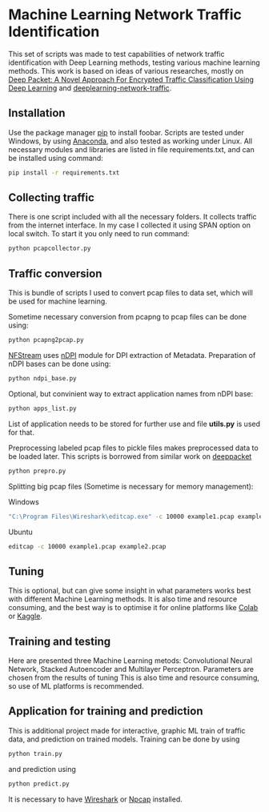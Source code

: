 # Machine Learning Network Traffic Identification
This set of scripts was made to test capabilities of network traffic identification with Deep Learning methods, testing various machine learning methods.
This work is based on ideas of various researches, mostly on [Deep Packet: A Novel Approach For Encrypted Traffic Classification Using Deep Learning](https://www.google.com/url?sa=t&rct=j&q=&esrc=s&source=web&cd=&cad=rja&uact=8&ved=2ahUKEwiolILc3dn5AhWmiv0HHcG8AvsQFnoECAkQAQ&url=https%3A%2F%2Farxiv.org%2Fabs%2F1709.02656&usg=AOvVaw3owgSbASsCWuOK25zcpmFm) and [deeplearning-network-traffic](https://github.com/akshitvjain/deeplearning-network-traffic).

## Installation

Use the package manager [pip](https://pip.pypa.io/en/stable/) to install foobar.
Scripts are tested under Windows, by using [Anaconda](https://www.anaconda.com/), and also tested as working under Linux.
All necessary modules and libraries are listed in file requirements.txt, and can be installed using command:
```bash
pip install -r requirements.txt
```

## Collecting traffic

There is one script included with all the necessary folders. It collects traffic from the internet interface. In my case I collected it using SPAN option on local switch.
To start it you only need to run command:
```bash
python pcapcollector.py
```

## Traffic conversion

This is bundle of scripts I used to convert pcap files to data set, which will be used for machine learning.

Sometime necessary conversion from pcapng to pcap files can be done using:
```bash
python pcapng2pcap.py
```

[NFStream](https://www.nfstream.org/) uses [nDPI](https://www.ntop.org/products/deep-packet-inspection/ndpi/) module for DPI extraction of Metadata. 
Preparation of nDPI bases can be done using:
```bash
python ndpi_base.py
```

Optional, but convinient way to extract application names from nDPI base:
```bash
python apps_list.py
```

List of application needs to be stored for further use and file **utils.py** is used for that.

Preprocessing labeled pcap files to pickle files makes preprocessed data to be loaded later. This scripts is borrowed from similar work on [deeppacket](https://github.com/KimythAnly/deeppacket)
```bash
python prepro.py
```

Splitting big pcap files (Sometime is necessary for memory management):

Windows
```bash
"C:\Program Files\Wireshark\editcap.exe" -c 10000 example1.pcap example2.pcap
```
Ubuntu
```bash
editcap -c 10000 example1.pcap example2.pcap
```

## Tuning

This is optional, but can give some insight in what parameters works best with different Machine Learning methods.
It is also time and resource consuming, and the best way is to optimise it for online platforms like [Colab](https://colab.research.google.com/) or [Kaggle](https://www.kaggle.com/).

## Training and testing

Here are presented three Machine Learning metods: Convolutional Neural Network, Stacked Autoencoder and Multilayer Perceptron. Parameters are chosen from the results of tuning
This is also time and resource consuming, so use of ML platforms is recommended.

## Application for training and prediction

This is additional project made for interactive, graphic ML train of traffic data, and prediction on trained models.
Training can be done by using 
```bash
python train.py
```
and prediction using
```bash
python predict.py
```
It is necessary to have [Wireshark](https://www.wireshark.org/) or [Npcap](https://npcap.com/) installed.


